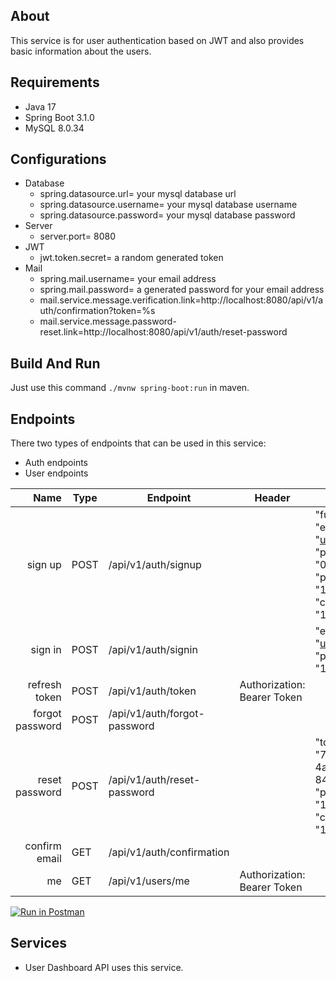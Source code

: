 ## About
This service is for user authentication based on JWT and also provides basic information about the users.

## Requirements
- Java 17
- Spring Boot 3.1.0
- MySQL 8.0.34

## Configurations
- Database
    - spring.datasource.url= your mysql database url
    - spring.datasource.username= your mysql database username
    - spring.datasource.password= your mysql database password
- Server
  - server.port= 8080
- JWT
  - jwt.token.secret= a random generated token
- Mail
  - spring.mail.username= your email address
  - spring.mail.password= a generated password for your email address
  - mail.service.message.verification.link=http://localhost:8080/api/v1/auth/confirmation?token=%s
  - mail.service.message.password-reset.link=http://localhost:8080/api/v1/auth/reset-password

## Build And Run
Just use this command ```./mvnw spring-boot:run``` in maven.

## Endpoints
There two types of endpoints that can be used in this service:
- Auth endpoints
- User endpoints

| Name  | Type  | Endpoint  |  Header |  Body | Param |
|--:|---|---|---|---|---|
|  sign up |  POST | /api/v1/auth/signup  |   | "fullName": "user", "email": "user@main.com", "phone": "09000001111", "password": "1234", "confirmPassword": "1234"  |
|  sign in | POST  |  /api/v1/auth/signin |   | "email": "user@mail.com", "password": "1234"  |
|  refresh token | POST  |  /api/v1/auth/token |  Authorization: Bearer Token |   |
|  forgot password | POST  | /api/v1/auth/forgot-password  |   |   | email|
| reset password  |  POST | /api/v1/auth/reset-password  |   |  "token": "7ed9fa35-5cd6-4ac4-9060-8423a9060e3f", "password": "12345", "confirmPassword": "12345" |
|  confirm email |  GET | /api/v1/auth/confirmation  |   |   | token |
|  me |  GET |  /api/v1/users/me |  Authorization: Bearer Token |   |

[![Run in Postman](https://run.pstmn.io/button.svg)](https://app.getpostman.com/run-collection/19780121-1d802e0e-db1c-4e33-b58f-1b272b4a5dea?action=collection%2Ffork&source=rip_markdown&collection-url=entityId%3D19780121-1d802e0e-db1c-4e33-b58f-1b272b4a5dea%26entityType%3Dcollection%26workspaceId%3Dd33b0ecf-e77e-452b-ab49-cc8b994c38be)

## Services
  - User Dashboard API uses this service.
